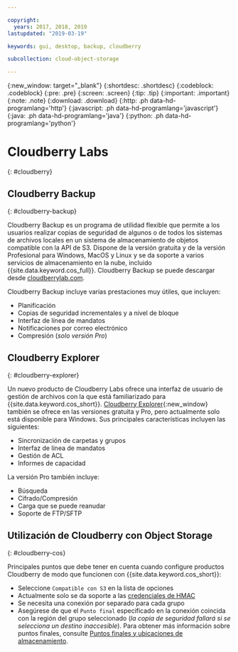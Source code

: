 ```yaml
---

copyright:
  years: 2017, 2018, 2019
lastupdated: "2019-03-19"

keywords: gui, desktop, backup, cloudberry

subcollection: cloud-object-storage

---
```

{:new_window: target="_blank"}
{:shortdesc: .shortdesc}
{:codeblock: .codeblock}
{:pre: .pre}
{:screen: .screen}
{:tip: .tip}
{:important: .important}
{:note: .note}
{:download: .download} 
{:http: .ph data-hd-programlang='http'} 
{:javascript: .ph data-hd-programlang='javascript'} 
{:java: .ph data-hd-programlang='java'} 
{:python: .ph data-hd-programlang='python'}


# Cloudberry Labs
{: #cloudberry}

## Cloudberry Backup
{: #cloudberry-backup}

Cloudberry Backup es un programa de utilidad flexible que permite a los usuarios realizar copias de seguridad de algunos o de todos los sistemas de archivos locales en un sistema de almacenamiento de objetos compatible con la API de S3. Dispone de la versión gratuita y de la versión Profesional para Windows, MacOS y Linux y se da soporte a varios servicios de almacenamiento en la nube, incluido {{site.data.keyword.cos_full}}. Cloudberry Backup se puede descargar desde [cloudberrylab.com](https://www.cloudberrylab.com/).

Cloudberry Backup incluye varias prestaciones muy útiles, que incluyen:

* Planificación
* Copias de seguridad incrementales y a nivel de bloque
* Interfaz de línea de mandatos
* Notificaciones por correo electrónico
* Compresión (*solo versión Pro*)

## Cloudberry Explorer
{: #cloudberry-explorer}

Un nuevo producto de Cloudberry Labs ofrece una interfaz de usuario de gestión de archivos con la que está familiarizado para {{site.data.keyword.cos_short}}. [Cloudberry Explorer](https://www.cloudberrylab.com/explorer.aspx){:new_window} también se ofrece en las versiones gratuita y Pro, pero actualmente solo está disponible para Windows. Sus principales características incluyen las siguientes:

* Sincronización de carpetas y grupos
* Interfaz de línea de mandatos
* Gestión de ACL
* Informes de capacidad

La versión Pro también incluye:
* Búsqueda 
* Cifrado/Compresión
* Carga que se puede reanudar
* Soporte de FTP/SFTP

## Utilización de Cloudberry con Object Storage
{: #cloudberry-cos}

Principales puntos que debe tener en cuenta cuando configure productos Cloudberry de modo que funcionen con {{site.data.keyword.cos_short}}:

* Seleccione `Compatible con S3` en la lista de opciones
* Actualmente solo se da soporte a las [credenciales de HMAC](/docs/services/cloud-object-storage/hmac?topic=cloud-object-storage-hmac#using-hmac-credentials)
* Se necesita una conexión por separado para cada grupo
* Asegúrese de que el `Punto final` especificado en la conexión coincida con la región del grupo seleccionado (*la copia de seguridad fallará si se selecciona un destino inaccesible*). Para obtener más información sobre puntos finales, consulte [Puntos finales y ubicaciones de almacenamiento](/docs/services/cloud-object-storage?topic=cloud-object-storage-endpoints#endpoints).

